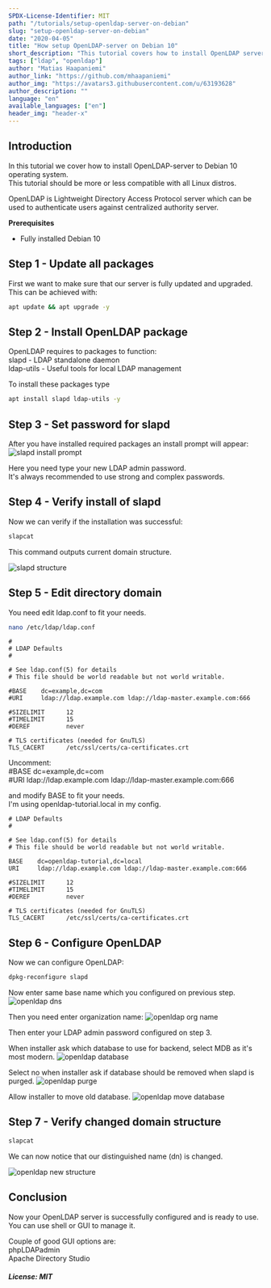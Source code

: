 ```yaml
---
SPDX-License-Identifier: MIT
path: "/tutorials/setup-openldap-server-on-debian"
slug: "setup-openldap-server-on-debian"
date: "2020-04-05"
title: "How setup OpenLDAP-server on Debian 10"
short_description: "This tutorial covers how to install OpenLDAP server to Debian 10"
tags: ["ldap", "openldap"]
author: "Matias Haapaniemi"
author_link: "https://github.com/mhaapaniemi"
author_img: "https://avatars3.githubusercontent.com/u/63193628"
author_description: ""
language: "en"
available_languages: ["en"]
header_img: "header-x"
---
```


## Introduction

In this tutorial we cover how to install OpenLDAP-server to Debian 10 operating system.  
This tutorial should be more or less compatible with all Linux distros.

OpenLDAP is Lightweight Directory Access Protocol server which can be used to authenticate users against centralized authority server.

**Prerequisites**
* Fully installed Debian 10

## Step 1 - Update all packages

First we want to make sure that our server is fully updated and upgraded.
This can be achieved with:
 ```bash
 apt update && apt upgrade -y
 ```

## Step 2 - Install OpenLDAP package

OpenLDAP requires to packages to function:  
slapd - LDAP standalone daemon  
ldap-utils - Useful tools for local LDAP management  

To install these packages type
```bash
apt install slapd ldap-utils -y
```

## Step 3 - Set password for slapd

After you have installed required packages an install prompt will appear:
![slapd install prompt](images/slapd.png)

Here you need type your new LDAP admin password.  
It's always recommended to use strong and complex passwords.

## Step 4 - Verify install of slapd

Now we can verify if the installation was successful:
```bash
slapcat
```
This command outputs current domain structure.

![slapd structure](images/slapd_structure.png)
## Step 5 - Edit directory domain

You need edit ldap.conf to fit your needs.
```bash
nano /etc/ldap/ldap.conf
```
```
#
# LDAP Defaults
#

# See ldap.conf(5) for details
# This file should be world readable but not world writable.

#BASE    dc=example,dc=com
#URI     ldap://ldap.example.com ldap://ldap-master.example.com:666

#SIZELIMIT      12
#TIMELIMIT      15
#DEREF          never

# TLS certificates (needed for GnuTLS)
TLS_CACERT      /etc/ssl/certs/ca-certificates.crt
```
Uncomment:  
#BASE    dc=example,dc=com  
#URI     ldap://ldap.example.com ldap://ldap-master.example.com:666  

and modify BASE to fit your needs.  
I'm using openldap-tutorial.local in my config.

```
# LDAP Defaults
#

# See ldap.conf(5) for details
# This file should be world readable but not world writable.

BASE    dc=openldap-tutorial,dc=local
URI     ldap://ldap.example.com ldap://ldap-master.example.com:666

#SIZELIMIT      12
#TIMELIMIT      15
#DEREF          never

# TLS certificates (needed for GnuTLS)
TLS_CACERT      /etc/ssl/certs/ca-certificates.crt
```
## Step 6 - Configure OpenLDAP
Now we can configure OpenLDAP:
```bash
dpkg-reconfigure slapd
```
Now enter same base name which you configured on previous step.
![openldap dns](images/openldap_dns.png)

Then you need enter organization name:
![openldap org name](images/openldap-org_name.png)


Then enter your LDAP admin password configured on step 3.


When installer ask which database to use for backend, select MDB as it's most modern.
![openldap database](images/openldap_db.png)


Select no when installer ask if database should be removed when slapd is purged.
![openldap purge](images/openldap-purge.png)


Allow installer to move old database.
![openldap move database](images/openldap-move-db.png)


## Step 7 - Verify changed domain structure
```bash
slapcat
```
We can now notice that our distinguished name (dn) is changed.

![openldap new structure](images/new_slapcat.png)

## Conclusion

Now your OpenLDAP server is successfully configured and is ready to use.  
You can use shell or GUI to manage it.  

Couple of good GUI options are:  
phpLDAPadmin  
Apache Directory Studio  
##### License: MIT

<!--

Contributor's Certificate of Origin

By making a contribution to this project, I certify that:

(a) The contribution was created in whole or in part by me and I have
    the right to submit it under the license indicated in the file; or

(b) The contribution is based upon previous work that, to the best of my
    knowledge, is covered under an appropriate license and I have the
    right under that license to submit that work with modifications,
    whether created in whole or in part by me, under the same license
    (unless I am permitted to submit under a different license), as
    indicated in the file; or

(c) The contribution was provided directly to me by some other person
    who certified (a), (b) or (c) and I have not modified it.

(d) I understand and agree that this project and the contribution are
    public and that a record of the contribution (including all personal
    information I submit with it, including my sign-off) is maintained
    indefinitely and may be redistributed consistent with this project
    or the license(s) involved.

Signed-off-by: Matias Haapaniemi matias.haapaniemi@outlook.com

-->
